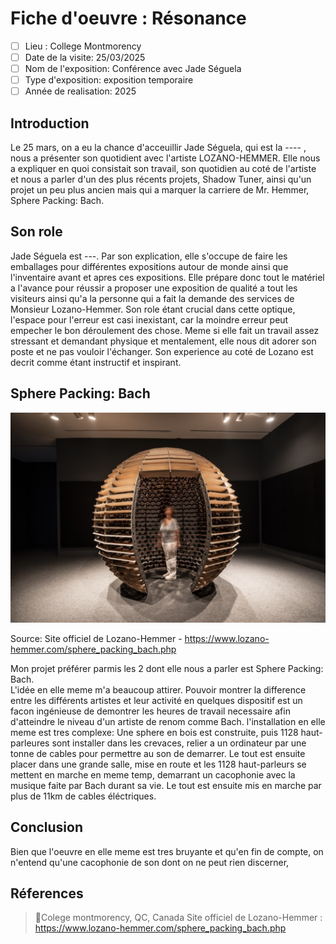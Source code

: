 # Fiche d'oeuvre : Résonance
- [ ] Lieu : College Montmorency 
- [ ] Date de la visite: 25/03/2025 
- [ ] Nom de l'exposition: Conférence avec Jade Séguela 
- [ ] Type d'exposition: exposition temporaire 
- [ ] Année de realisation: 2025 

## Introduction
Le 25 mars, on a eu la chance d'acceuillir Jade Séguela, qui est la ---- , nous a présenter son quotidient avec l'artiste LOZANO-HEMMER. Elle nous a expliquer en quoi consistait son travail, son quotidien au coté de l'artiste et nous a parler d'un des plus récents projets, Shadow Tuner, ainsi qu'un projet un peu plus ancien mais qui a marquer la carriere de Mr. Hemmer, Sphere Packing: Bach.

## Son role
Jade Séguela est ---. Par son explication, elle s'occupe de faire les emballages pour différentes expositions autour de monde ainsi que l'inventaire avant et apres ces expositions. Elle prépare donc tout le matériel a l'avance pour réussir a proposer une exposition de qualité a tout les visiteurs ainsi qu'a la personne qui a fait la demande des services de Monsieur Lozano-Hemmer. Son role étant crucial dans cette optique, l'espace pour l'erreur est casi inexistant, car la moindre erreur peut empecher le bon déroulement des chose. 
Meme si elle fait un travail assez stressant et demandant physique et mentalement, elle nous dit adorer son poste et ne pas vouloir l'échanger. Son experience au coté de Lozano est decrit comme étant instructif et inspirant. 

## Sphere Packing: Bach

![Sphere](SphereImage2019.jpg) <br>

Source: Site officiel de Lozano-Hemmer - https://www.lozano-hemmer.com/sphere_packing_bach.php <br>

Mon projet préférer parmis les 2 dont elle nous a parler est Sphere Packing: Bach. <br>
L'idée en elle meme m'a beaucoup attirer. Pouvoir montrer la difference entre les différents artistes et leur activité en quelques dispositif est un facon ingénieuse de demontrer les heures de travail necessaire afin d'atteindre le niveau d'un artiste de renom comme Bach. 
l'installation en elle meme est tres complexe: Une sphere en bois est construite, puis 1128 haut-parleures sont installer dans les crevaces, relier a un ordinateur par une tonne de cables pour permettre au son de demarrer. Le tout est ensuite placer dans une grande salle, mise en route et les 1128 haut-parleurs se mettent en marche en meme temp, demarrant un cacophonie avec la musique faite par Bach durant sa vie. Le tout est ensuite mis en marche par plus de 11km de cables éléctriques. <br>

## Conclusion

Bien que l'oeuvre en elle meme est tres bruyante et qu'en fin de compte, on n'entend qu'une cacophonie de son dont on ne peut rien discerner, 

## Réferences
> 📍Colege montmorency, QC, Canada
> Site officiel de Lozano-Hemmer : https://www.lozano-hemmer.com/sphere_packing_bach.php
